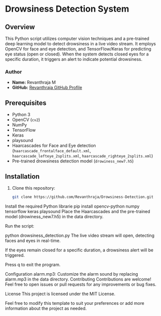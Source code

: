 # Drowsiness Detection System

## Overview

This Python script utilizes computer vision techniques and a pre-trained deep learning model to detect drowsiness in a live video stream. It employs OpenCV for face and eye detection, and TensorFlow/Keras for predicting eye status (open or closed). When the system detects closed eyes for a specific duration, it triggers an alert to indicate potential drowsiness.

### Author

- **Name:** Revanthraja M
- **GitHub:** [Revanthraja GitHub Profile](https://github.com/Revanthraja)

## Prerequisites

- Python 3
- OpenCV (`cv2`)
- NumPy
- TensorFlow
- Keras
- playsound
- Haarcascades for Face and Eye detection (`haarcascade_frontalface_default.xml`, `haarcascade_lefteye_2splits.xml`, `haarcascade_righteye_2splits.xml`)
- Pre-trained drowsiness detection model (`drowiness_new7.h5`)

## Installation

1. Clone this repository:

   ```bash
   git clone https://github.com/Revanthraja/Drowsiness-Detection.git
Install the required Python librarie
pip install opencv-python numpy tensorflow keras playsound
Place the Haarcascades and the pre-trained model (drowiness_new7.h5) in the data directory.

Run the script:


python drowsiness_detection.py
The live video stream will open, detecting faces and eyes in real-time.

If the eyes remain closed for a specific duration, a drowsiness alert will be triggered.

Press q to exit the program.

Configuration
alarm.mp3: Customize the alarm sound by replacing alarm.mp3 in the data directory.
Contributing
Contributions are welcome! Feel free to open issues or pull requests for any improvements or bug fixes.

License
This project is licensed under the MIT License.

Feel free to modify this template to suit your preferences or add more information about the project as needed.


